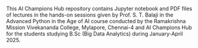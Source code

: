 This AI Champions Hub repository contains Jupyter notebook and PDF files of lectures in the  hands-on sessions given by Prof. S. T. Balaji in the Advanced Python in the Age of AI course conducted by the Ramakrishna Mission Vivekananda College, Mylapore, Chennai-4 and AI Champions Hub for the students studying B.Sc (Big Data Analytics) during January-April 2025.
